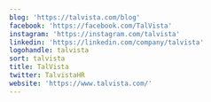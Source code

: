 ```yaml
---
blog: 'https://talvista.com/blog'
facebook: 'https://facebook.com/TalVista'
instagram: 'https://instagram.com/talvista'
linkedin: 'https://linkedin.com/company/talvista'
logohandle: talvista
sort: talvista
title: TalVista
twitter: TalvistaHR
website: 'https://www.talvista.com/'
---
```

